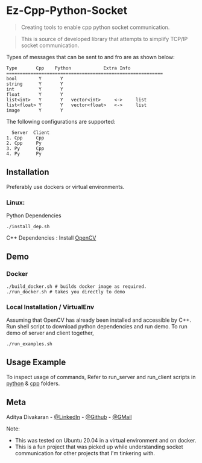 # Ez-Cpp-Python-Socket
> Creating tools to enable cpp python socket communication. 

> This is source of developed library that attempts to simplify TCP/IP socket communication.

Types of messages that can be sent to and fro are as shown below:
```
Type       Cpp    Python            Extra Info
==========================================================
bool        Y       Y
string      Y       Y
int         Y       Y
float       Y       Y
list<int>   Y       Y   vector<int>     <->     list
list<float> Y       Y   vector<float>   <->     list
image       Y       Y
```
The following configurations are supported:
```
  Server  Client
1. Cpp     Cpp  
2. Cpp     Py   
3. Py      Cpp  
4. Py      Py   
```

## Installation
Preferably use dockers or virtual environments.

### Linux:
Python Dependencies
```
./install_dep.sh
```
C++ Dependencies : Install [OpenCV](https://github.com/opencv/opencv)


## Demo

### Docker
```
./build_docker.sh # builds docker image as required.
./run_docker.sh # takes you directly to demo
```

### Local Installation / VirtualEnv
Assuming that OpenCV has already been installed and accessible by C++.
Run shell script to download python dependencies and run demo.
To run demo of server and client together,
```
./run_examples.sh
```

## Usage Example
To inspect usage of commands,
Refer to run_server and run_client scripts in [python](python) & [cpp](cpp) folders.

## Meta

Aditya Divakaran - [@LinkedIn](https://www.linkedin.com/in/aditya-divakaran/) - [@Github](https://github.com/Aditya-Diva) - [@GMail](adi.develops@gmail.com)

Note:
- This was tested on Ubuntu 20.04 in a virtual environment and on docker. 
- This is a fun project that was picked up while understanding socket communication for other projects that I'm tinkering with.
